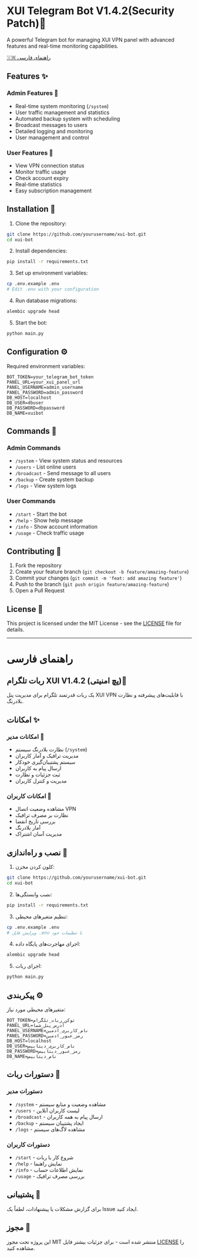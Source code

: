 # XUI Telegram Bot V1.4.2(Security Patch)🤖

A powerful Telegram bot for managing XUI VPN panel with advanced features and real-time monitoring capabilities.

[🇮🇷 راهنمای فارسی](#راهنمای-فارسی)

## Features ✨

### Admin Features 👑
- Real-time system monitoring (`/system`)
- User traffic management and statistics
- Automated backup system with scheduling
- Broadcast messages to users
- Detailed logging and monitoring
- User management and control

### User Features 👤
- View VPN connection status
- Monitor traffic usage
- Check account expiry
- Real-time statistics
- Easy subscription management

## Installation 🚀

1. Clone the repository:
```bash
git clone https://github.com/yourusername/xui-bot.git
cd xui-bot
```

2. Install dependencies:
```bash
pip install -r requirements.txt
```

3. Set up environment variables:
```bash
cp .env.example .env
# Edit .env with your configuration
```

4. Run database migrations:
```bash
alembic upgrade head
```

5. Start the bot:
```bash
python main.py
```

## Configuration ⚙️

Required environment variables:
```
BOT_TOKEN=your_telegram_bot_token
PANEL_URL=your_xui_panel_url
PANEL_USERNAME=admin_username
PANEL_PASSWORD=admin_password
DB_HOST=localhost
DB_USER=dbuser
DB_PASSWORD=dbpassword
DB_NAME=xuibot
```

## Commands 📝

### Admin Commands
- `/system` - View system status and resources
- `/users` - List online users
- `/broadcast` - Send message to all users
- `/backup` - Create system backup
- `/logs` - View system logs

### User Commands
- `/start` - Start the bot
- `/help` - Show help message
- `/info` - Show account information
- `/usage` - Check traffic usage

## Contributing 🤝

1. Fork the repository
2. Create your feature branch (`git checkout -b feature/amazing-feature`)
3. Commit your changes (`git commit -m 'feat: add amazing feature'`)
4. Push to the branch (`git push origin feature/amazing-feature`)
5. Open a Pull Request

## License 📄

This project is licensed under the MIT License - see the [LICENSE](LICENSE) file for details.

---

# راهنمای فارسی

## ربات تلگرام XUI V1.4.2 (پچ امنیتی)🤖

یک ربات قدرتمند تلگرام برای مدیریت پنل XUI VPN با قابلیت‌های پیشرفته و نظارت بلادرنگ.

## امکانات ✨

### امکانات مدیر 👑
- نظارت بلادرنگ سیستم (`/system`)
- مدیریت ترافیک و آمار کاربران
- سیستم پشتیبان‌گیری خودکار
- ارسال پیام به کاربران
- ثبت جزئیات و نظارت
- مدیریت و کنترل کاربران

### امکانات کاربران 👤
- مشاهده وضعیت اتصال VPN
- نظارت بر مصرف ترافیک
- بررسی تاریخ انقضا
- آمار بلادرنگ
- مدیریت آسان اشتراک

## نصب و راه‌اندازی 🚀

1. کلون کردن مخزن:
```bash
git clone https://github.com/yourusername/xui-bot.git
cd xui-bot
```

2. نصب وابستگی‌ها:
```bash
pip install -r requirements.txt
```

3. تنظیم متغیرهای محیطی:
```bash
cp .env.example .env
# ویرایش فایل .env با تنظیمات خود
```

4. اجرای مهاجرت‌های پایگاه داده:
```bash
alembic upgrade head
```

5. اجرای ربات:
```bash
python main.py
```

## پیکربندی ⚙️

متغیرهای محیطی مورد نیاز:
```
BOT_TOKEN=توکن_ربات_تلگرام
PANEL_URL=آدرس_پنل_شما
PANEL_USERNAME=نام_کاربری_ادمین
PANEL_PASSWORD=رمز_عبور_ادمین
DB_HOST=localhost
DB_USER=نام_کاربری_دیتابیس
DB_PASSWORD=رمز_عبور_دیتابیس
DB_NAME=نام_دیتابیس
```

## دستورات ربات 📝

### دستورات مدیر
- `/system` - مشاهده وضعیت و منابع سیستم
- `/users` - لیست کاربران آنلاین
- `/broadcast` - ارسال پیام به همه کاربران
- `/backup` - ایجاد پشتیبان سیستم
- `/logs` - مشاهده لاگ‌های سیستم

### دستورات کاربران
- `/start` - شروع کار با ربات
- `/help` - نمایش راهنما
- `/info` - نمایش اطلاعات حساب
- `/usage` - بررسی مصرف ترافیک

## پشتیبانی 💬
برای گزارش مشکلات یا پیشنهادات، لطفاً یک Issue ایجاد کنید.

## مجوز 📄
این پروژه تحت مجوز MIT منتشر شده است - برای جزئیات بیشتر فایل [LICENSE](LICENSE) را مشاهده کنید. 
